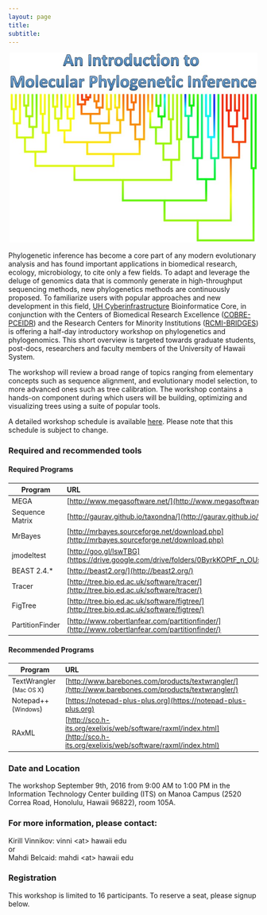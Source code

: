 ```yaml
---
layout: page
title: 
subtitle: 
---
```

<p align="center">
<img src="/img/workshops/phylogeny_logo.png" width="500">
</p>


Phylogenetic inference has become a core part of any modern
evolutionary analysis and has found important applications in
biomedical research, ecology, microbiology, to cite only a few
fields. To adapt and leverage the deluge of genomics data that is
commonly generate in high-throughput sequencing methods, new
phylogenetics methods are continuously proposed. To familiarize users
with popular approaches and new development in this field, [UH
Cyberinfrastructure](http://www.hawaii.edu/its/ci/ "Cyberinfrastructure") Bioinformatice Core, in conjunction with the
Centers of Biomedical Research Excellence ([COBRE-PCEIDR](http://pceidr.jabsom.hawaii.edu/ "COBRE-PCEID")) and the
Research Centers for Minority Institutions ([RCMI-BRIDGES](http://rcmi-bridges.jabsom.hawaii.edu/ "RCMI-BRIDGES")) is offering
a half-day introductory workshop on phylogenetics and
phylogenomics. This short overview is targeted towards graduate
students, post-docs, researchers and faculty members of the University
of Hawaii System.

The workshop will review a broad range of topics ranging from
elementary concepts such as sequence alignment, and evolutionary model
selection, to more advanced ones such as tree calibration. The
workshop contains a hands-on component during which users will be
building, optimizing and visualizing trees using a suite of popular
tools.

A detailed workshop schedule is available [here](https://www.dropbox.com/s/9nobek34rcbkcvp/PHYLOGENY_WORKSHOP_SCHEDULE.docx?dl=0 "Workshop Schedule"). Please note that this schedule is subject to change.

### Required and recommended tools

#### Required Programs

| Program |URL|
| -------------|:-------------|
| MEGA      	 	| [http://www.megasoftware.net/](http://www.megasoftware.net/)						|
| Sequence Matrix      	| [http://gaurav.github.io/taxondna/](http://gaurav.github.io/taxondna/)					|
| MrBayes      		| [http://mrbayes.sourceforge.net/download.php](http://mrbayes.sourceforge.net/download.php)				|
| jmodeltest      	| [http://goo.gl/lswTBG](https://drive.google.com/drive/folders/0ByrkKOPtF_n_OUs3d0dNcnJPYXM)	|
|  BEAST 2.4.*      	| [http://beast2.org/](http://beast2.org/) |
|  Tracer      		| [http://tree.bio.ed.ac.uk/software/tracer/](http://tree.bio.ed.ac.uk/software/tracer/) |
|  FigTree      	| [http://tree.bio.ed.ac.uk/software/figtree/](http://tree.bio.ed.ac.uk/software/figtree/) |
|  PartitionFinder      | [http://www.robertlanfear.com/partitionfinder/](http://www.robertlanfear.com/partitionfinder/) |


#### Recommended Programs

| Program     |URL|
| -----------------------------|:-------------|
| TextWrangler (<small>Mac OS X</small>)  | [http://www.barebones.com/products/textwrangler/](http://www.barebones.com/products/textwrangler/) |
| Notepad++ (<small>Windows</small>)      | [https://notepad-plus-plus.org](https://notepad-plus-plus.org) |
| RAxML                    | [http://sco.h-its.org/exelixis/web/software/raxml/index.html](http://sco.h-its.org/exelixis/web/software/raxml/index.html) |



### Date and Location

The workshop September 9th, 2016 from 9:00 AM to 1:00 PM in the Information Technology Center building (ITS) on Manoa Campus (2520 Correa Road, Honolulu, Hawaii 96822), room 105A.

### For more information, please contact: 

Kirill Vinnikov: vinni \<at\> hawaii edu <br/>
or <br/>
Mahdi Belcaid: mahdi \<at\> hawaii  edu

### Registration

This workshop is limited to 16 participants. To reserve a seat, please signup below.

<div class="cognito">
<script src="https://services.cognitoforms.com/s/lsYMFXl4X06ptGHB72ODFA"></script>
<script>Cognito.load("forms", { id: "1" });</script>
</div>



